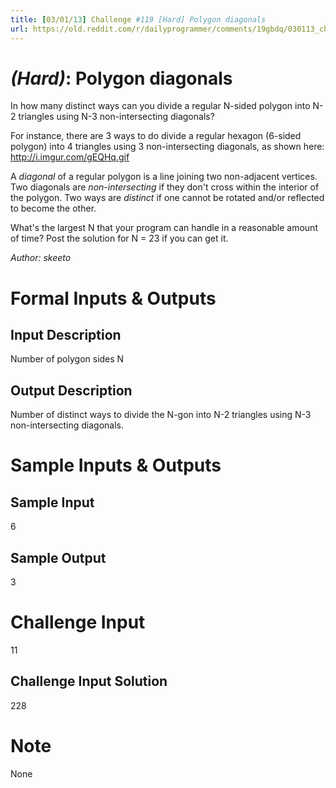 ```yaml
---
title: [03/01/13] Challenge #119 [Hard] Polygon diagonals
url: https://old.reddit.com/r/dailyprogrammer/comments/19gbdq/030113_challenge_119_hard_polygon_diagonals/
---
```



# [](#HardIcon) *(Hard)*: Polygon diagonals
In how many distinct ways can you divide a regular N-sided polygon into N-2 triangles using N-3 non-intersecting diagonals?

For instance, there are 3 ways to do divide a regular hexagon (6-sided polygon) into 4 triangles using 3 non-intersecting diagonals, as shown here: http://i.imgur.com/gEQHq.gif

A _diagonal_ of a regular polygon is a line joining two non-adjacent vertices. Two diagonals are _non-intersecting_ if they don't cross within the interior of the polygon. Two ways are _distinct_ if one cannot be rotated and/or reflected to become the other.

What's the largest N that your program can handle in a reasonable amount of time? Post the solution for N = 23 if you can get it.

*Author: skeeto*
# Formal Inputs & Outputs
## Input Description
Number of polygon sides N
## Output Description
Number of distinct ways to divide the N-gon into N-2 triangles using N-3 non-intersecting diagonals.
# Sample Inputs & Outputs
## Sample Input
6
## Sample Output
3
# Challenge Input
11
## Challenge Input Solution
228
# Note
None
				